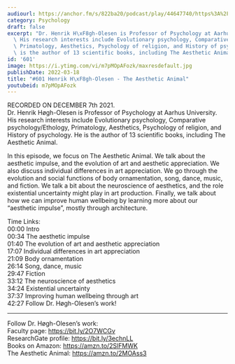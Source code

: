 ```yaml
---
audiourl: https://anchor.fm/s/822ba20/podcast/play/44647740/https%3A%2F%2Fd3ctxlq1ktw2nl.cloudfront.net%2Fstaging%2F2021-11-10%2F56ab91ac-c51b-6e22-0aa7-2cc85f232e9b.m4a
category: Psychology
draft: false
excerpt: "Dr. Henrik H\xF8gh-Olesen is Professor of Psychology at Aarhus University.\
  \ His research interests include Evolutionary psychology, Comparative psychology/Ethology,\
  \ Primatology, Aesthetics, Psychology of religion, and History of psychology. He\
  \ is the author of 13 scientific books, including The Aesthetic Animal."
id: '601'
image: https://i.ytimg.com/vi/m7pMOpAFozk/maxresdefault.jpg
publishDate: 2022-03-18
title: "#601 Henrik H\xF8gh-Olesen - The Aesthetic Animal"
youtubeid: m7pMOpAFozk
---
```

<div class="timelinks">

RECORDED ON DECEMBER 7th 2021.  
Dr. Henrik Høgh-Olesen is Professor of Psychology at Aarhus University. His research interests include Evolutionary psychology, Comparative psychology/Ethology, Primatology, Aesthetics, Psychology of religion, and History of psychology. He is the author of 13 scientific books, including The Aesthetic Animal.

In this episode, we focus on The Aesthetic Animal. We talk about the aesthetic impulse, and the evolution of art and aesthetic appreciation. We also discuss individual differences in art appreciation. We go through the evolution and social functions of body ornamentation, song, dance, music, and fiction. We talk a bit about the neuroscience of aesthetics, and the role existential uncertainty might play in art production. Finally, we talk about how we can improve human wellbeing by learning more about our “aesthetic impulse”, mostly through architecture.

Time Links:  
<time>00:00</time> Intro  
<time>00:34</time> The aesthetic impulse  
<time>01:40</time> The evolution of art and aesthetic appreciation  
<time>17:07</time> Individual differences in art appreciation  
<time>21:09</time> Body ornamentation  
<time>26:14</time> Song, dance, music  
<time>29:47</time> Fiction  
<time>33:12</time> The neuroscience of aesthetics  
<time>34:24</time> Existential uncertainty  
<time>37:37</time> Improving human wellbeing through art  
<time>42:27</time> Follow Dr. Høgh-Olesen’s work!

---

Follow Dr. Høgh-Olesen’s work:  
Faculty page: https://bit.ly/2O7WCGv  
ResearchGate profile: https://bit.ly/3echnLL  
Books on Amazon: https://amzn.to/2SlFMWK  
The Aesthetic Animal: https://amzn.to/2MOAss3
</div>


